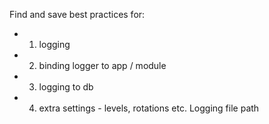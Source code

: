 Find and save best practices for:
- 1) logging
- 2) binding logger to app / module
- 3) logging to db
- 4) extra settings - levels, rotations etc. Logging file path
